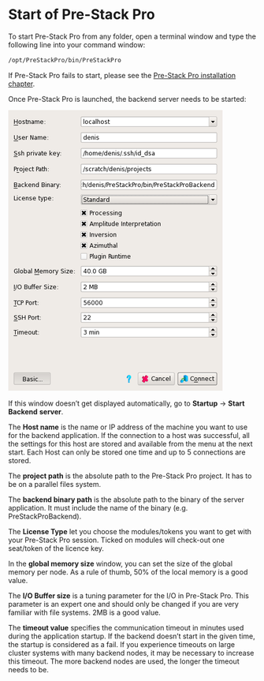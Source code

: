 # Start of Pre-Stack Pro

To start Pre-Stack Pro from any folder, open a terminal window and type the following line into your command window:

```bash
/opt/PreStackPro/bin/PreStackPro
```

If Pre-Stack Pro fails to start, please see the [Pre-Stack Pro installation chapter](../pre-stack_pro_installation_and_troubleshooting/).

Once Pre-Stack Pro is launched, the backend server needs to be started:

![Start of the backend server](../.gitbook/assets/009_startup.png)

If this window doesn’t get displayed automatically, go to **Startup** → **Start Backend** **server**.

The **Host name** is the name or IP address of the machine you want to use for the backend application. If the connection to a host was successful, all the settings for this host are stored and available from the menu at the next start. Each Host can only be stored one time and up to 5 connections are stored.

The **project path** is the absolute path to the Pre-Stack Pro project. It has to be on a parallel files system.

The **backend binary path** is the absolute path to the binary of the server application. It must include the name of the binary \(e.g. PreStackProBackend\).

The **License Type** let you choose the modules/tokens you want to get with your Pre-Stack Pro session. Ticked on modules will check-out one seat/token of the licence key.

In the **global memory size** window, you can set the size of the global memory per node. As a rule of thumb, 50% of the local memory is a good value.

The **I/O Buffer size** is a tuning parameter for the I/O in Pre-Stack Pro. This parameter is an expert one and should only be changed if you are very familiar with file systems. 2MB is a good value.

The **timeout value** specifies the communication timeout in minutes used during the application startup. If the backend doesn’t start in the given time, the startup is considered as a fail. If you experience timeouts on large cluster systems with many backend nodes, it may be necessary to increase this timeout. The more backend nodes are used, the longer the timeout needs to be.

